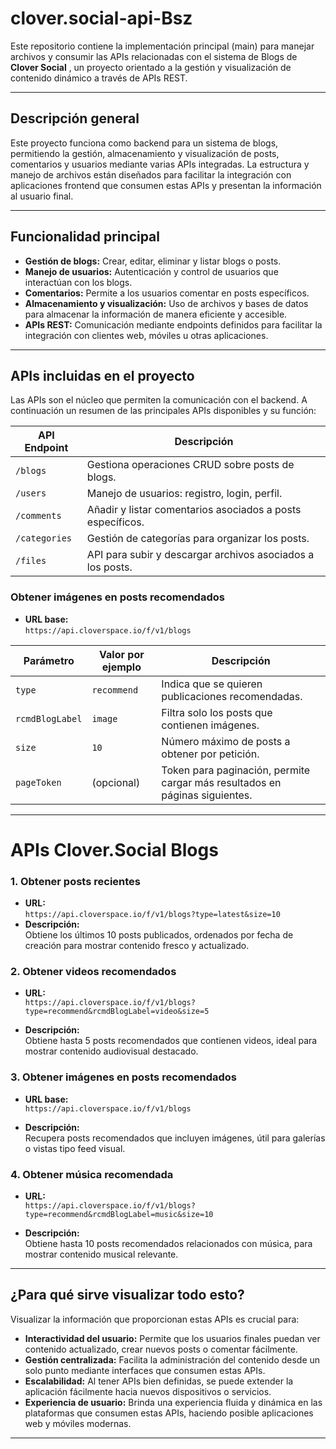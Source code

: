 # clover.social-api-Bsz

Este repositorio contiene la implementación principal (main) para manejar archivos y consumir las APIs relacionadas con el sistema de Blogs de **Clover Social** , un proyecto orientado a la gestión y visualización de contenido dinámico a través de APIs REST.

---

## Descripción general

Este proyecto funciona como backend para un sistema de blogs, permitiendo la gestión, almacenamiento y visualización de posts, comentarios y usuarios mediante varias APIs integradas. La estructura y manejo de archivos están diseñados para facilitar la integración con aplicaciones frontend que consumen estas APIs y presentan la información al usuario final.

---

## Funcionalidad principal

- **Gestión de blogs:** Crear, editar, eliminar y listar blogs o posts.
- **Manejo de usuarios:** Autenticación y control de usuarios que interactúan con los blogs.
- **Comentarios:** Permite a los usuarios comentar en posts específicos.
- **Almacenamiento y visualización:** Uso de archivos y bases de datos para almacenar la información de manera eficiente y accesible.
- **APIs REST:** Comunicación mediante endpoints definidos para facilitar la integración con clientes web, móviles u otras aplicaciones.

---

## APIs incluidas en el proyecto

Las APIs son el núcleo que permiten la comunicación con el backend. A continuación un resumen de las principales APIs disponibles y su función:

| API Endpoint                     | Descripción                                                    |
|---------------------------------|----------------------------------------------------------------|
| `/blogs`                        | Gestiona operaciones CRUD sobre posts de blogs.               |
| `/users`                        | Manejo de usuarios: registro, login, perfil.                   |
| `/comments`                     | Añadir y listar comentarios asociados a posts específicos.    |
| `/categories`                   | Gestión de categorías para organizar los posts.                |
| `/files`                       | API para subir y descargar archivos asociados a los posts.    |

### Obtener imágenes en posts recomendados

- **URL base:**  
  `https://api.cloverspace.io/f/v1/blogs`

| Parámetro      | Valor por ejemplo      | Descripción                          |
|----------------|-----------------------|------------------------------------|
| `type`         | `recommend`           | Indica que se quieren publicaciones recomendadas. |
| `rcmdBlogLabel`| `image`               | Filtra solo los posts que contienen imágenes.      |
| `size`         | `10`                  | Número máximo de posts a obtener por petición.     |
| `pageToken`    | (opcional)            | Token para paginación, permite cargar más resultados en páginas siguientes. |

---
# APIs Clover.Social Blogs

### 1. Obtener posts recientes

- **URL:**  
  `https://api.cloverspace.io/f/v1/blogs?type=latest&size=10`
- **Descripción:**  
  Obtiene los últimos 10 posts publicados, ordenados por fecha de creación para mostrar contenido fresco y actualizado.

### 2. Obtener videos recomendados

- **URL:**  
  `https://api.cloverspace.io/f/v1/blogs?type=recommend&rcmdBlogLabel=video&size=5`

- **Descripción:**  
  Obtiene hasta 5 posts recomendados que contienen videos, ideal para mostrar contenido audiovisual destacado.

### 3. Obtener imágenes en posts recomendados

- **URL base:**  
  `https://api.cloverspace.io/f/v1/blogs`

- **Descripción:**  
  Recupera posts recomendados que incluyen imágenes, útil para galerías o vistas tipo feed visual.

### 4. Obtener música recomendada

- **URL:**  
  `https://api.cloverspace.io/f/v1/blogs?type=recommend&rcmdBlogLabel=music&size=10`

- **Descripción:**  
  Obtiene hasta 10 posts recomendados relacionados con música, para mostrar contenido musical relevante.

---

## ¿Para qué sirve visualizar todo esto?

Visualizar la información que proporcionan estas APIs es crucial para:

- **Interactividad del usuario:** Permite que los usuarios finales puedan ver contenido actualizado, crear nuevos posts o comentar fácilmente.
- **Gestión centralizada:** Facilita la administración del contenido desde un solo punto mediante interfaces que consumen estas APIs.
- **Escalabilidad:** Al tener APIs bien definidas, se puede extender la aplicación fácilmente hacia nuevos dispositivos o servicios.
- **Experiencia de usuario:** Brinda una experiencia fluida y dinámica en las plataformas que consumen estas APIs, haciendo posible aplicaciones web y móviles modernas.

---
